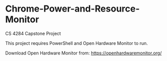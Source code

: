 # Chrome-Power-and-Resource-Monitor
CS 4284 Capstone Project

This project requires PowerShell and Open Hardware Monitor to run.

Download Open Hardware Monitor from: https://openhardwaremonitor.org/
